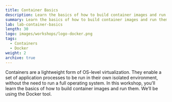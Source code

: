 ```yaml
---
title: Container Basics
description: Learn the basics of how to build container images and run them using Docker.
summary: Learn the basics of how to build container images and run them using Docker.
lab: lab-container-basics
length: 30
logo: images/workshops/logo-docker.png
tags:
  - Containers
  - Docker
weight: 2
archive: true
---
```


Containers are a lightweight form of OS-level virtualization. They enable a set of application processes to be run in their own isolated environment, without the need to run a full operating system. In this workshop, you’ll learn the basics of how to build container images and run them. We’ll be using the Docker tool.
